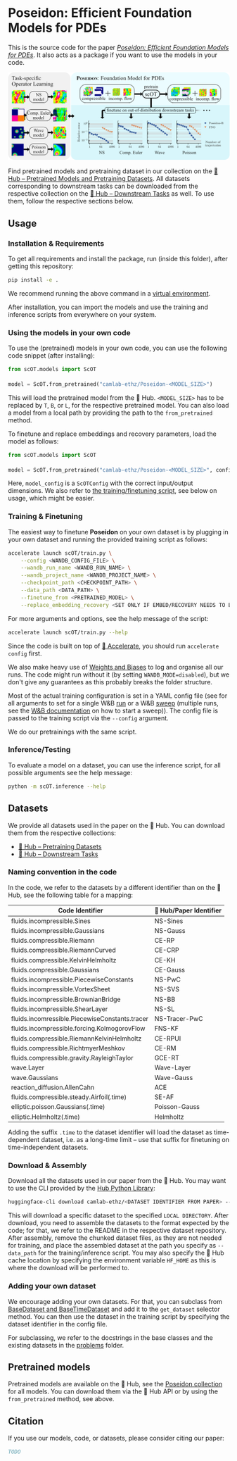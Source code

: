 # Poseidon: Efficient Foundation Models for PDEs

This is the source code for the paper [*Poseidon: Efficient Foundation Models for PDEs*](TODO). It also acts as a package if you want to use the models in your code.

![Poseidon](assets/fig1.png)

Find pretrained models and pretraining dataset in our collection on the [🤗 Hub – Pretrained Models and Pretraining Datasets](https://huggingface.co/collections/camlab-ethz/poseidon-664fa125729c53d8607e209a). All datasets corresponding to downstream tasks can be downloaded from the respective collection on the [🤗 Hub – Downstream Tasks](https://huggingface.co/collections/camlab-ethz/poseidon-downstream-tasks-664fa237cd6b0c097971ef14) as well. To use them, follow the respective sections below.

## Usage

### Installation & Requirements

To get all requirements and install the package, run (inside this folder), after getting this repository:

```bash
pip install -e .
```

We recommend running the above command in a [virtual environment](https://docs.python.org/3/library/venv.html).

After installation, you can import the models and use the training and inference scripts from everywhere on your system.

### Using the models in your own code

To use the (pretrained) models in your own code, you can use the following code snippet (after installing):

```python
from scOT.models import ScOT

model = ScOT.from_pretrained("camlab-ethz/Poseidon-<MODEL_SIZE>")
```

This will load the pretrained model from the 🤗 Hub. `<MODEL_SIZE>` has to be replaced by `T`, `B`, or `L`, for the respective pretrained model. You can also load a model from a local path by providing the path to the `from_pretrained` method.

To finetune and replace embeddings and recovery parameters, load the model as follows:

```python
from scOT.models import ScOT

model = ScOT.from_pretrained("camlab-ethz/Poseidon-<MODEL_SIZE>", config= model_config, ignore_mismatched_sizes=True)
```

Here, `model_config` is a `ScOTConfig` with the correct input/output dimensions. We also refer to [the training/finetuning script](scOT/train.py), see below on usage, which might be easier.

### Training & Finetuning

The easiest way to finetune **Poseidon** on your own dataset is by plugging in your own dataset and running the provided training script as follows:

```bash
accelerate launch scOT/train.py \
    --config <WANDB_CONFIG_FILE> \
    --wandb_run_name <WANDB_RUN_NAME> \
    --wandb_project_name <WANDB_PROJECT_NAME> \
    --checkpoint_path <CHECKPOINT_PATH> \
    --data_path <DATA_PATH> \
    --finetune_from <PRETRAINED_MODEL> \
    --replace_embedding_recovery <SET ONLY IF EMBED/RECOVERY NEEDS TO BE REPLACED>
```

For more arguments and options, see the help message of the script:
    
```bash
accelerate launch scOT/train.py --help
```

Since the code is built on top of [🤗 Accelerate](https://huggingface.co/docs/accelerate/en/index), you should run `accelerate config` first.

We also make heavy use of [Weights and Biases](wandb.com) to log and organise all our runs. The code might run without it (by setting `WANDB_MODE=disabled`), but we don't give any guarantees as this probably breaks the folder structure.

Most of the actual training configuration is set in a YAML config file (see for all arguments to set for a single W&B [run](configs/run.yaml) or a W&B [sweep](configs/sweep.yaml) (multiple runs, see the [W&B documentation](https://docs.wandb.ai/guides/sweeps) on how to start a sweep)). The config file is passed to the training script via the `--config` argument.

We do our pretrainings with the same script.

### Inference/Testing

To evaluate a model on a dataset, you can use the inference script, for all possible arguments see the help message:

```bash
python -m scOT.inference --help
```

## Datasets

We provide all datasets used in the paper on the 🤗 Hub. You can download them from the respective collections: 
- [🤗 Hub – Pretraining Datasets](https://huggingface.co/collections/camlab-ethz/poseidon-664fa125729c53d8607e209a)
- [🤗 Hub – Downstream Tasks](https://huggingface.co/collections/camlab-ethz/poseidon-downstream-tasks-664fa237cd6b0c097971ef14)

### Naming convention in the code

In the code, we refer to the datasets by a different identifier than on the 🤗 Hub, see the following table for a mapping:

| Code Identifier | 🤗 Hub/Paper Identifier |
| ----------------|------------------------- |
|fluids.incompressible.Sines| NS-Sines|
|fluids.incompressible.Gaussians| NS-Gauss|
|fluids.compressible.Riemann|CE-RP|
|fluids.compressible.RiemannCurved|CE-CRP|
|fluids.compressible.KelvinHelmholtz|CE-KH|
|fluids.compressible.Gaussians|CE-Gauss|
|fluids.incompressible.PiecewiseConstants|NS-PwC|
|fluids.incompressible.VortexSheet|NS-SVS|
|fluids.incompressible.BrownianBridge|NS-BB|
|fluids.incompressible.ShearLayer|NS-SL|
|fluids.incomressible.PiecewiseConstants.tracer|NS-Tracer-PwC|
|fluids.incompressible.forcing.KolmogorovFlow|FNS-KF|
|fluids.compressible.RiemannKelvinHelmholtz|CE-RPUI|
|fluids.compressible.RichtmyerMeshkov|CE-RM|
|fluids.compressible.gravity.RayleighTaylor|GCE-RT|
|wave.Layer|Wave-Layer|
|wave.Gaussians|Wave-Gauss|
|reaction_diffusion.AllenCahn|ACE|
|fluids.compressible.steady.Airfoil(.time)|SE-AF|
|elliptic.poisson.Gaussians(.time)|Poisson-Gauss|
|elliptic.Helmholtz(.time)|Helmholtz|

Adding the suffix `.time` to the dataset identifier will load the dataset as time-dependent dataset, i.e. as a long-time limit – use that suffix for finetuning on time-independent datasets.

### Download & Assembly

Download all the datasets used in our paper from the 🤗 Hub. You may want to use the CLI provided by the [Hub Python Library](https://huggingface.co/docs/huggingface_hub/en/guides/cli#huggingface-cli-download):
    
```bash 
huggingface-cli download camlab-ethz/<DATASET IDENTIFIER FROM PAPER> --repo-type dataset --local-dir <LOCAL DIRECTORY>
```

This will download a specific dataset to the specified `LOCAL DIRECTORY`. After download, you need to assemble the datasets to the format expected by the code; for that, we refer to the README in the respective dataset repository. After assembly, remove the chunked dataset files, as they are not needed for training, and place the assembled dataset at the path you specify as `--data_path` for the training/inference script. You may also specify the 🤗 Hub cache location by specifying the environment variable `HF_HOME` as this is where the download will be performed to.

### Adding your own dataset

We encourage adding your own datasets. For that, you can subclass from [BaseDataset and BaseTimeDataset](scOT/problems/base.py) and add it to the `get_dataset` selector method. You can then use the dataset in the training script by specifying the dataset identifier in the config file.

For subclassing, we refer to the docstrings in the base classes and the existing datasets in the [problems](scOT/problems) folder.

## Pretrained models

Pretrained models are available on the 🤗 Hub, see the [Poseidon collection](https://huggingface.co/collections/camlab-ethz/poseidon-664fa125729c53d8607e209a) for all models. You can download them via the 🤗 Hub API or by using the `from_pretrained` method, see above.

## Citation

If you use our models, code, or datasets, please consider citing our paper:

```bibtex
TODO
```
